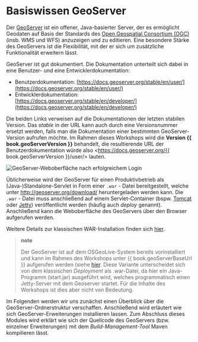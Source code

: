 # Basiswissen GeoServer

Der [GeoServer](http://geoserver.org/) ist ein offener, Java-basierter Server,
der es ermöglicht Geodaten auf Basis der Standards des [Open Geospatial Consortium (OGC)](https://www.opengeospatial.org/)
(insb. WMS und WFS) anzuzeigen und zu editieren. Eine besondere Stärke des GeoServers
ist die Flexibilität, mit der er sich um zusätzliche Funktionalität erweitern lässt.

GeoServer ist gut dokumentiert. Die Dokumentation unterteilt sich dabei
in eine Benutzer- und eine Entwicklerdokumentation:

* Benutzerdokumentation: [https://docs.geoserver.org/stable/en/user/](https://docs.geoserver.org/stable/en/user/)
* Entwicklerdokumentation: [https://docs.geoserver.org/stable/en/developer/](https://docs.geoserver.org/stable/en/developer/)

Die beiden Links verweisen auf die Dokumentationen der letzten stabilen Version.
Das *stable* in der URL kann auch durch eine Versionsnummer ersetzt werden, falls
man die Dokumentation einer bestimmten GeoServer-Version aufrufen möchte. Im Rahmen
dieses Workshops wird die **Version {{ book.geoServerVersion }}** behandelt, die resultierende
URL der Benutzerdokumentation würde also <https://docs.geoserver.org/{{ book.geoServerVersion }}/user/>
lauten.

![GeoServer-Weboberfläche nach erfolgreichem Login](../assets/geoserver_login_gui.png)

Üblicherweise wird der GeoServer für einen Produktivbetrieb als (Java-)Standalone-Servlet
in Form einer `.war` - Datei bereitgestellt, welche unter <http://geoserver.org/download/>
heruntergeladen werden kann. Die `.war` - Datei muss anschließend auf einem
Servlet-Container (bspw. [Tomcat](https://tomcat.apache.org/) oder
[Jetty](https://eclipse.org/jetty/)) veröffentlicht werden (häufig auch *deploy* genannt). Anschließend
kann die Weboberfläche des GeoServers über den Browser aufgerufen werden.

Weitere Details zur klassischen WAR-Installation finden sich
[hier](https://docs.geoserver.org/stable/en/user/installation/war.html).

> **note**
>
> Der GeoServer ist auf dem OSGeoLive-System bereits vorinstalliert und kann im
> Rahmen des Workshops unter {{ book.geoServerBaseUrl }} aufgerufen werden
> (siehe [hier](../environment/README.md). Diese Variante unterscheidet sich von
> dem klassischen *Deployment* als .war-Datei, da hier ein Java-Programm
> (start.jar) ausgeführt wird, welches programmatisch einen Jetty-Server mit dem
> Geoserver startet. Für die Inhalte des Workshops ist dies aber nicht von Bedeutung.

Im Folgenden werden wir uns zunächst einen Überblick über die GeoServer-Ordnerstruktur
verschaffen. Anschließend wird erläutert wie sich GeoServer-Erweiterungen
installieren lassen. Zum Abschluss dieses Modules wird erklärt wie sich der
Quellcode des GeoServers (bzw. einzelner Erweiterungen) mit dem
*Build-Management-Tool* Maven kompilieren lässt.
